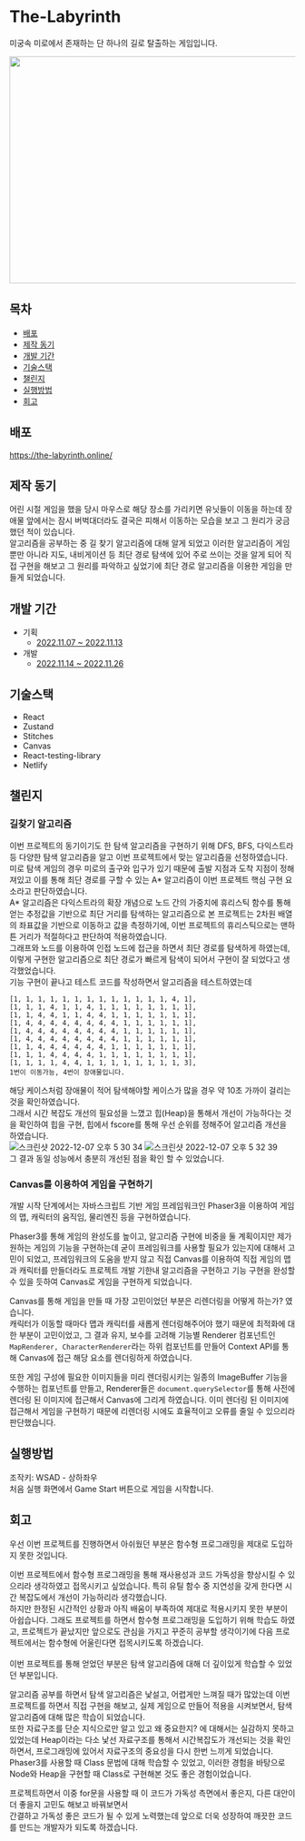 # The-Labyrinth

미궁속 미로에서 존재하는 단 하나의 길로 탈출하는 게임입니다.<br>

<p align="center">

<img src="https://user-images.githubusercontent.com/101446818/203972850-9d75b876-4385-4c04-9982-bc4c1ab2004c.png"  width="600" height="400"/>
<p/>

## 목차

- [배포](#배포)
- [제작 동기](#제작-동기)
- [개발 기간](#개발-기간)
- [기술스택](#기술스택)
- [챌린지](#챌린지)
- [실행방법](#실행방법)
- [회고](#회고)

## 배포

https://the-labyrinth.online/

## 제작 동기

어린 시절 게임을 했을 당시 마우스로 해당 장소를 가리키면 유닛들이 이동을 하는데 장애물 앞에서는 잠시 버벅대더라도 결국은 피해서 이동하는 모습을 보고 그 원리가 궁금했던 적이 있습니다. <br>
알고리즘을 공부하는 중 길 찾기 알고리즘에 대해 알게 되었고 이러한 알고리즘이 게임뿐만 아니라 지도, 내비게이션 등 최단 경로 탐색에 있어 주로 쓰이는 것을
알게 되어 직접 구현을 해보고 그 원리를 파악하고 싶었기에 최단 경로 알고리즘을 이용한 게임을 만들게 되었습니다.

## 개발 기간

- 기획
  - [2022.11.07 ~ 2022.11.13](https://www.notion.so/eb51050ccbd84cda8fff35496284f097)
- 개발
  - [2022.11.14 ~ 2022.11.26](https://rust-spade-c0e.notion.site/06bae5eaa5454a5ba605117906cf0057?v=fb0d338a59e3465fabb55302fa01ea9f)

## 기술스택

- React
- Zustand
- Stitches
- Canvas
- React-testing-library
- Netlify

## 챌린지

### 길찾기 알고리즘
이번 프로젝트의 동기이기도 한 탐색 알고리즘을 구현하기 위해 DFS, BFS, 다익스트라 등 다양한 탐색 알고리즘을 알고 이번 프로젝트에서 맞는 알고리즘을 선정하였습니다. <br>
미로 탐색 게임의 경우 미로의 출구와 입구가 있기 때문에 출발 지점과 도착 지점이 정해져있고 이를 통해 최단 경로를 구할 수 있는 A* 알고리즘이 이번 프로젝트 핵심 구현 요소라고 판단하였습니다.<br>
A* 알고리즘은 다익스트라의 확장 개념으로 노드 간의 가중치에 휴리스틱 함수를 통해 얻는 추정값을 기반으로 최단 거리를 탐색하는 알고리즘으로 본 프로젝트는 2차원 배열의 좌표값을 기반으로 이동하고 값을 측정하기에, 
이번 프로젝트의 휴리스틱으로는 맨하튼 거리가 적절하다고 판단하여 적용하였습니다.
<br>
그래프와 노드를 이용하여 인접 노드에 접근을 하면서 최단 경로를 탐색하게 하였는데, 이렇게 구현한 알고리즘으로 최단 경로가 빠르게 탐색이 되어서 구현이 잘 되었다고 생각했었습니다.
<br>
기능 구현이 끝나고 테스트 코드를 작성하면서 알고리즘을 테스트하였는데 <br>

```[2, 1, 1, 1, 1, 1, 1, 1, 4, 1, 1, 1, 1, 1, 1],
[1, 1, 1, 1, 1, 1, 1, 1, 1, 1, 1, 1, 1, 4, 1],
[1, 1, 1, 4, 1, 1, 4, 1, 1, 1, 1, 1, 1, 1, 1],
[1, 1, 4, 4, 1, 1, 4, 4, 1, 1, 1, 1, 1, 1, 1],
[1, 4, 4, 4, 4, 4, 4, 4, 4, 1, 1, 1, 1, 1, 1],
[1, 4, 4, 4, 4, 4, 4, 4, 4, 1, 1, 1, 1, 1, 1],
[1, 4, 4, 4, 4, 4, 4, 4, 4, 1, 1, 1, 1, 1, 1],
[1, 1, 4, 4, 4, 4, 4, 4, 1, 1, 1, 1, 1, 1, 1],
[1, 1, 1, 4, 4, 4, 4, 1, 1, 1, 1, 1, 1, 1, 1],
[1, 1, 1, 1, 4, 4, 1, 1, 1, 1, 1, 1, 1, 1, 3],
1번이 이동가능, 4번이 장애물입니다.
```

해당 케이스처럼 장애물이 적어 탐색해야할 케이스가 많을 경우 약 10초 가까이 걸리는 것을 확인하였습니다.<br>
그래서 시간 복잡도 개선의 필요성을 느꼈고 힙(Heap)을 통해서 개선이 가능하다는 것을 확인하여
힙을 구현, 힙에서 fscore를 통해 우선 순위를 정해주어 알고리즘 개선을 하였습니다.
<br>
![스크린샷 2022-12-07 오후 5 30 34](https://user-images.githubusercontent.com/101446818/206921105-70cf8c31-c06e-44c1-b495-8796f542bcb1.png)
![스크린샷 2022-12-07 오후 5 32 39](https://user-images.githubusercontent.com/101446818/206921108-7efb7fb4-6b2c-4c28-ad15-c3f1480f8217.png)
<br>
그 결과 동일 성능에서 충분히 개선된 점을 확인 할 수 있었습니다. 

### Canvas를 이용하여 게임을 구현하기
개발 시작 단계에서는 자바스크립트 기반 게임 프레임워크인 Phaser3을 이용하여 게임의 맵, 캐릭터의 움직임, 물리엔진 등을 구현하였습니다.

Phaser3를 통해 게임의 완성도를 높이고, 알고리즘 구현에 비중을 둘 계획이지만 제가 원하는 게임의 기능을 구현하는데 굳이 프레임워크를 사용할 필요가 있는지에 대해서 고민이 되었고,
프레임워크의 도움을 받지 않고 직접 Canvas를 이용하여 직접 게임의 맵과 캐릭터를 만들더라도 프로젝트 개발 기한내 알고리즘을 구현하고 기능 구현을 완성할 수 있을 듯하여 Canvas로 게임을 구현하게 되었습니다.

Canvas를 통해 게임을 만들 때 가장 고민이었던 부분은 리렌더링을 어떻게 하는가? 였습니다.<br>
캐릭터가 이동할 때마다 맵과 캐릭터를 새롭게 렌더링해주어야 했기 때문에 최적화에 대한 부분이 고민이었고, 그 결과 유지, 보수를 고려해 기능별 Renderer 컴포넌트인 `MapRenderer, CharacterRenderer`라는 하위 컴포넌트를 만들어 Context API를 통해 Canvas에 접근 해당 요소를 렌더링하게 하였습니다. <br>

또한 게임 구성에 필요한 이미지들을 미리 렌더링시키는 일종의 ImageBuffer 기능을 수행하는 컴포넌트를 만들고, Renderer들은 `document.querySelector`를 통해 사전에 렌더링 된 이미지에 접근해서 Canvas에 그리게 하였습니다. 이미 렌더링 된 이미지에 접근해서 게임을 구현하기 때문에 리렌더링 시에도 효율적이고 오류를 줄일 수 있으리라 판단했습니다.


## 실행방법

조작키: WSAD - 상하좌우<br>
처음 실행 화면에서 Game Start 버튼으로 게임을 시작합니다.

## 회고

우선 이번 프로젝트를 진행하면서 아쉬웠던 부분은 함수형 프로그래밍을 제대로 도입하지 못한 것입니다.

이번 프로젝트에서 함수형 프로그래밍을 통해 재사용성과 코드 가독성을 향상시킬 수 있으리라 생각하였고 접목시키고 싶었습니다.
특히 유틸 함수 중 지연성을 갖게 한다면 시간 복잡도에서 개선이 가능하리라 생각했습니다.<br>
하지만 한정된 시간적인 상황과 아직 배움이 부족하여 제대로 적용시키지 못한 부분이 아쉽습니다. 그래도 프로젝트를 하면서
함수형 프로그래밍을 도입하기 위해 학습도 하였고, 프로젝트가 끝났지만 앞으로도 관심을 가지고 꾸준히 공부할 생각이기에 다음 프로젝트에서는 함수형에 어울린다면 접목시키도록 하겠습니다.<br>
<br>
이번 프로젝트를 통해 얻었던 부분은 탐색 알고리즘에 대해 더 깊이있게 학습할 수 있었던 부분입니다.

알고리즘 공부를 하면서 탐색 알고리즘은 낯설고, 어렵게만 느껴질 때가 많았는데 이번 프로젝트를 하면서 직접 구현을 해보고, 실제 게임으로 만들어 적용을 시켜보면서, 탐색 알고리즘에 대해 많은 학습이 되었습니다.<br>
또한 자료구조를 단순 지식으로만 알고 있고 왜 중요한지? 에 대해서는 실감하지 못하고 있었는데 Heap이라는 다소 낯선 자료구조를 통해서 시간복잡도가 개선되는 것을 확인하면서, 프로그래밍에 있어서 자료구조의 중요성을 다시 한번 느끼게 되었습니다. <br>
Phaser3를 사용할 때 Class 문법에 대해 학습할 수 있었고, 이러한 경험을 바탕으로 Node와 Heap을 구현할 때 Class로 구현해본 것도 좋은 경험이었습니다. 

프로젝트하면서 이중 for문을 사용할 때 이 코드가 가독성 측면에서 좋은지, 다른 대안이 더 좋을지 고민도 해보고 바꿔보면서<br>
간결하고 가독성 좋은 코드가 될 수 있게 노력했는데 앞으로 더욱 성장하여 깨끗한 코드를 만드는 개발자가 되도록 하겠습니다.
